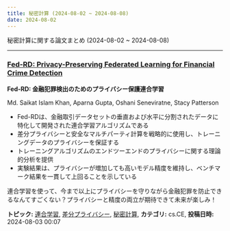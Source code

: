 ```yaml
---
title: 秘密計算 (2024-08-02 ~ 2024-08-08)
date: 2024-08-02
---
```


秘密計算に関する論文まとめ (2024-08-02 ~ 2024-08-08)


- - -

### [Fed-RD: Privacy-Preserving Federated Learning for Financial Crime Detection](http://arxiv.org/abs/2408.01609)

**Fed-RD: 金融犯罪検出のためのプライバシー保護連合学習**

Md. Saikat Islam Khan, Aparna Gupta, Oshani Seneviratne, Stacy Patterson

- Fed-RDは、金融取引データセットの垂直および水平に分割されたデータに特化して開発された連合学習アルゴリズムである
- 差分プライバシーと安全なマルチパーティ計算を戦略的に使用し、トレーニングデータのプライバシーを保証する
- トレーニングアルゴリズムのエンドツーエンドのプライバシーに関する理論的分析を提供
- 実験結果は、プライバシーが増加しても高いモデル精度を維持し、ベンチマーク結果を一貫して上回ることを示している

連合学習を使って、今まで以上にプライバシーを守りながら金融犯罪を防止できるなんてすごくない？プライバシーと精度の両立が期待できて未来が楽しみ！



**トピック:** [連合学習](../../fl), [差分プライバシー](../../dp), [秘密計算](../../mpc), **カテゴリ:** cs.CE, **投稿日時:** 2024-08-03 00:07
